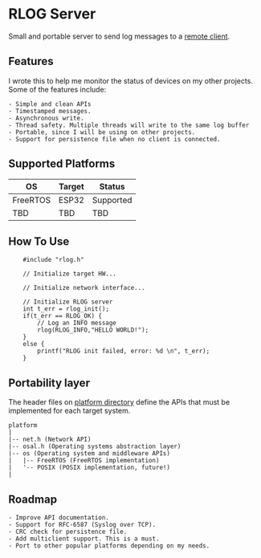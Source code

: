 # RLOG Server
Small and portable server to send log messages to a [remote client](https://github.com/eduardodsp/rlogcli).

## Features
I wrote this to help me monitor the status of devices on my other projects. Some of the features include:

    - Simple and clean APIs
    - Timestamped messages.
    - Asynchronous write.
    - Thread safety. Multiple threads will write to the same log buffer
    - Portable, since I will be using on other projects.
    - Support for persistence file when no client is connected.

## Supported Platforms
|   OS          | Target          | Status          |
| ------------- | -------------   | -------------   |
| FreeRTOS      | ESP32           | Supported       |
| TBD           | TBD             | TBD             |

## How To Use
```
    #include "rlog.h"
    
    // Initialize target HW...
    
    // Initialize network interface...
    
    // Initialize RLOG server
    int t_err = rlog_init();
    if(t_err == RLOG_OK) {
        // Log an INFO message
        rlog(RLOG_INFO,"HELLO WORLD!");
    }
    else {
        printf("RLOG init failed, error: %d \n", t_err);
    }
```
## Portability layer

The header files on [platform directory](https://github.com/eduardodsp/rlog/tree/main/platform) define the APIs that must be implemented for each target system. 
```
platform
|
|-- net.h (Network API)
|-- osal.h (Operating systems abstraction layer)
|-- os (Operating system and middleware APIs)  
|   |-- FreeRTOS (FreeRTOS implementation)
|   '-- POSIX (POSIX implementation, future!)
|

```

## Roadmap
    - Improve API documentation.
    - Support for RFC-6587 (Syslog over TCP).
    - CRC check for persistence file.
    - Add multiclient support. This is a must.
    - Port to other popular platforms depending on my needs.